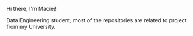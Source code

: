 Hi there, I'm Maciej!

Data Engineering student, most of the repositories are related to project from my University.
